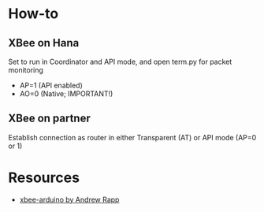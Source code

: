 How-to
=
## XBee on Hana
Set to run in Coordinator and API mode, and open term.py for packet monitoring
- AP=1 (API enabled)
- AO=0 (Native; IMPORTANT!)

## XBee on partner
Establish connection as router in either Transparent (AT) or API mode (AP=0 or 1)

Resources
=
- [xbee-arduino by Andrew Rapp](https://github.com/andrewrapp/xbee-arduino)